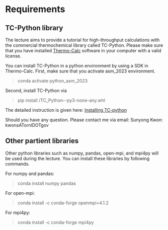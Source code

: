 # Requirements

## TC-Python library
The lecture aims to provide a tutorial for high-throughput calculations with the commercial thermochemical library called TC-Python.
Please make sure that you have installed [Thermo-Calc](https://thermocalc.com/) software in your computer with a valid license.

You can install TC-Python in a python environment by using a SDK in Thermo-Calc.
First, make sure that you activate asm_2023 environment.

> conda activate python_asm_2023

Second, install TC-Python via

> pip install <path to the TC-Python folder>/TC_Python-<version>-py3-none-any.whl

The detailed instruction is given here: [Installing TC-python](https://download.thermocalc.com/docs/tc-python/2022b/html/index.html)

Should you have any question. Please contact me via email:
Sunyong Kwon: kwonsATornlDOTgov

## Other partient libraries

Other python libraries such as numpy, pandas, open-mpi, and mpi4py will be used during the lecture.
You can install these libraries by following commands.

For numpy and pandas:

> conda install numpy pandas

For open-mpi:

> conda install -c conda-forge openmpi=4.1.2

For mpi4py:

> conda install -c conda-forge mpi4py
